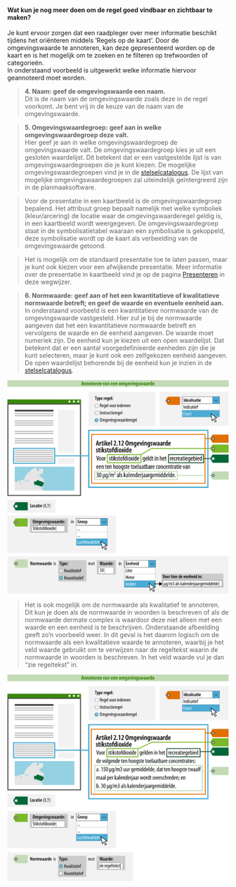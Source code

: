 ﻿#### Wat kun je nog meer doen om de regel goed vindbaar en zichtbaar te maken?

Je kunt ervoor zorgen dat een raadpleger over meer informatie beschikt tijdens
het oriënteren middels ‘Regels op de kaart’. Door de omgevingswaarde te
annoteren, kan deze gepresenteerd worden op de kaart en is het mogelijk om te
zoeken en te filteren op trefwoorden of categorieën.  
In onderstaand voorbeeld is uitgewerkt welke informatie hiervoor geannoteerd
moet worden.

>   **4. Naam: geef de omgevingswaarde een naam.**  
>   Dit is de naam van de omgevingswaarde zoals deze in de regel voorkomt. Je
>   bent vrij in de keuze van de naam van de omgevingswaarde.

>   **5. Omgevingswaardegroep: geef aan in welke omgevingswaardegroep deze
>   valt.**  
>   Hier geef je aan in welke omgevingswaardegroep de omgevingswaarde valt. De
>   omgevingswaardegroep kies je uit een gesloten waardelijst. Dit betekent dat
>   er een vastgestelde lijst is van omgevingswaardegroepen die je kunt kiezen.
>   De mogelijke omgevingswaardegroepen vind je in de
>   [stelselcatalogus](https://stelselcatalogus.omgevingswet.overheid.nl/waardelijstenpagina).
>   De lijst van mogelijke omgevingswaardegroepen zal uiteindelijk geïntergreerd
>   zijn in de planmaaksoftware.

>   Voor de presentatie in een kaartbeeld is de omgevingswaardegroep bepalend.
>   Het attribuut groep bepaalt namelijk met welke symboliek (kleur/arcering) de
>   locatie waar de omgevingswaarderegel geldig is, in een kaartbeeld wordt
>   weergegeven. De omgevingswaardegroep staat in de symbolisatietabel waaraan
>   een symbolisatie is gekoppeld, deze symbolisatie wordt op de kaart als
>   verbeelding van de omgevingswaarde getoond.

>   Het is mogelijk om de standaard presentatie toe te laten passen, maar je
>   kunt ook kiezen voor een afwijkende presentatie. Meer informatie over de
>   presentatie in kaartbeeld vind je op de pagina [Presenteren](/presenteren)
>   in deze wegwijzer.

>   **6. Normwaarde: geef aan of het een kwantitatieve of kwalitatieve
>   normwaarde betreft; en geef de waarde en eventuele eenheid aan.**  
>   In onderstaand voorbeeld is een kwantitatieve normwaarde van de
>   omgevingswaarde vastgesteld. Hier zul je bij de normwaarde aangeven dat het
>   een kwantitatieve normwaarde betreft en vervolgens de waarde en de eenheid
>   aangeven. De waarde moet numeriek zijn. De eenheid kun je kiezen uit een
>   open waardelijst. Dat betekent dat er een aantal voorgedefinieerde eenheden
>   zijn die je kunt selecteren, maar je kunt ook een zelfgekozen eenheid
>   aangeven. De open waardelijst behorende bij de eenheid kun je inzien in de
>   [stelselcatalogus](https://stelselcatalogus.omgevingswet.overheid.nl/waardelijstenpagina).

![](media/Praktijkrichtlijnen_Omgevingswaarde_Middel.png)

>   Het is ook mogelijk om de normwaarde als kwalitatief te annoteren. Dit kun je
>   doen als de normwaarde in woorden is beschreven of als de normwaarde dermate
>   complex is waardoor deze niet alleen met een waarde en een eenheid is te
>   beschrijven. Onderstaande afbeelding geeft zo’n voorbeeld weer. In dit geval is
>   het daarom logisch om de normwaarde als een kwalitatieve waarde te annoteren,
>   waarbij je het veld waarde gebruikt om te verwijzen naar de regeltekst waarin de
>   normwaarde in woorden is beschreven. In het veld waarde vul je dan “zie
>   regeltekst” in.

![](media/Praktijkrichtlijnen_Omgevingswaarde_Kwalitatief.png)
